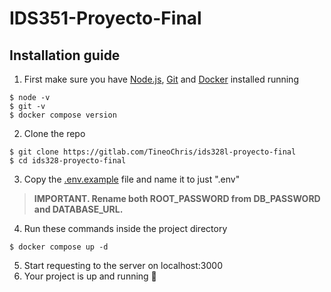 # IDS351-Proyecto-Final

## Installation guide

1. First make sure you have [Node.js](https://nodejs.org/en), [Git](https://git-scm.com/) and [Docker](https://www.docker.com/)
 installed running 
 
 ```
$ node -v
$ git -v
$ docker compose version
```

2. Clone the repo

```
$ git clone https://gitlab.com/TineoChris/ids328l-proyecto-final
$ cd ids328-proyecto-final
```

3. Copy the [.env.example](./.env.example) file and name it to just ".env"
> **IMPORTANT. Rename both ROOT_PASSWORD from DB_PASSWORD and DATABASE_URL.**
4. Run these commands inside the project directory

```
$ docker compose up -d
```

5. Start requesting to the server on localhost:3000
6. Your project is up and running 🎉

